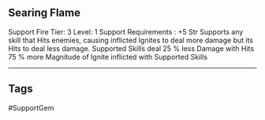 ## Searing Flame
Support
Fire
Tier: 3
Level: 1
Support Requirements : +5 Str
Supports any skill that Hits enemies, causing inflicted Ignites to deal more damage but its Hits to deal less damage.
Supported Skills deal 25 % less Damage with Hits
75 % more Magnitude of Ignite inflicted with Supported Skills

---
## Tags
#SupportGem
